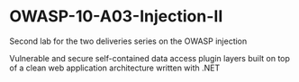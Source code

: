 # OWASP-10-A03-Injection-II

Second lab for the two deliveries series on the OWASP injection 

Vulnerable and secure self-contained data access plugin layers built on top of a clean web application architecture written with .NET
